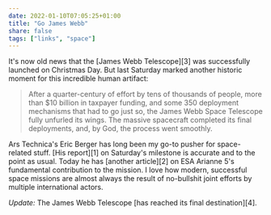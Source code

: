 ```yaml
---
date: 2022-01-10T07:05:25+01:00
title: "Go James Webb"
share: false
tags: ["links", "space"]
---
```

It's now old news that the [James Webb Telescope][3] was successfully launched
on Christmas Day. But last Saturday marked another historic moment for this
incredible human artifact:

> After a quarter-century of effort by tens of thousands of people, more than
> $10 billion in taxpayer funding, and some 350 deployment mechanisms that had
> to go just so, the James Webb Space Telescope fully unfurled its wings. The
> massive spacecraft completed its final deployments, and, by God, the process
> went smoothly.

Ars Technica's Eric Berger has long been my go-to pusher for space-related
stuff. [His report][1] on Saturday's milestone is accurate and to the point as
usual. Today he has [another article][2] on ESA Arianne 5's fundamental
contribution to the mission. I love how modern, successful space missions are
almost always the result of no-bullshit joint efforts by multiple international
actors.

*Update:* The James Webb Telescope [has reached its final destination][4].

